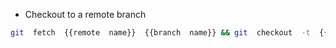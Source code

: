 -  Checkout to a remote branch
```bash
git  fetch  {{remote  name}}  {{branch  name}} && git  checkout  -t  {{remote  name}}/{{branch  name}}
```